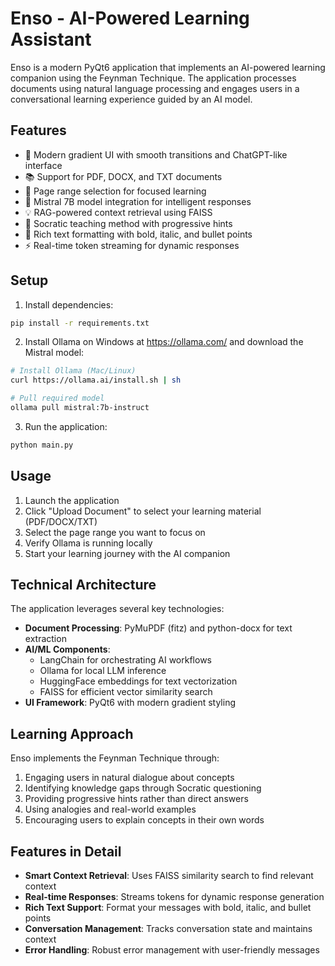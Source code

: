 # Enso - AI-Powered Learning Assistant

Enso is a modern PyQt6 application that implements an AI-powered learning companion using the Feynman Technique. The application processes documents using natural language processing and engages users in a conversational learning experience guided by an AI model.

## Features

- 🎨 Modern gradient UI with smooth transitions and ChatGPT-like interface
- 📚 Support for PDF, DOCX, and TXT documents
- 📑 Page range selection for focused learning
- 🤖 Mistral 7B model integration for intelligent responses
- 💡 RAG-powered context retrieval using FAISS
- 🎯 Socratic teaching method with progressive hints
- 💬 Rich text formatting with bold, italic, and bullet points
- ⚡ Real-time token streaming for dynamic responses

## Setup

1. Install dependencies:
```bash
pip install -r requirements.txt
```

2. Install Ollama on Windows at https://ollama.com/ and download the Mistral model:
```bash
# Install Ollama (Mac/Linux)
curl https://ollama.ai/install.sh | sh

# Pull required model
ollama pull mistral:7b-instruct
```

3. Run the application:
```bash
python main.py
```

## Usage

1. Launch the application
2. Click "Upload Document" to select your learning material (PDF/DOCX/TXT)
3. Select the page range you want to focus on
4. Verify Ollama is running locally
5. Start your learning journey with the AI companion

## Technical Architecture

The application leverages several key technologies:

- **Document Processing**: PyMuPDF (fitz) and python-docx for text extraction
- **AI/ML Components**: 
  - LangChain for orchestrating AI workflows
  - Ollama for local LLM inference
  - HuggingFace embeddings for text vectorization
  - FAISS for efficient vector similarity search
- **UI Framework**: PyQt6 with modern gradient styling

## Learning Approach

Enso implements the Feynman Technique through:
1. Engaging users in natural dialogue about concepts
2. Identifying knowledge gaps through Socratic questioning
3. Providing progressive hints rather than direct answers
4. Using analogies and real-world examples
5. Encouraging users to explain concepts in their own words

## Features in Detail

- **Smart Context Retrieval**: Uses FAISS similarity search to find relevant context
- **Real-time Responses**: Streams tokens for dynamic response generation
- **Rich Text Support**: Format your messages with bold, italic, and bullet points
- **Conversation Management**: Tracks conversation state and maintains context
- **Error Handling**: Robust error management with user-friendly messages
